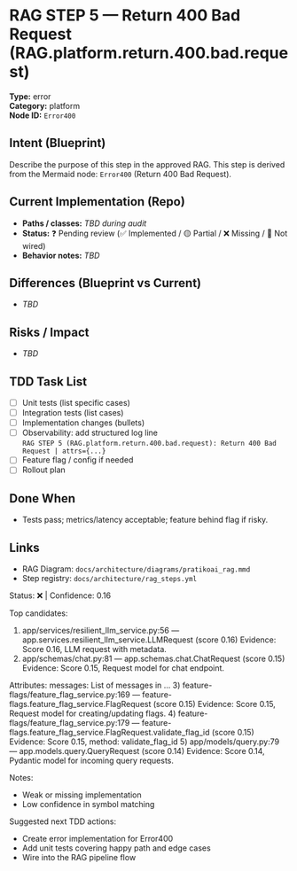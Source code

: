 # RAG STEP 5 — Return 400 Bad Request (RAG.platform.return.400.bad.request)

**Type:** error  
**Category:** platform  
**Node ID:** `Error400`

## Intent (Blueprint)
Describe the purpose of this step in the approved RAG. This step is derived from the Mermaid node: `Error400` (Return 400 Bad Request).

## Current Implementation (Repo)
- **Paths / classes:** _TBD during audit_
- **Status:** ❓ Pending review (✅ Implemented / 🟡 Partial / ❌ Missing / 🔌 Not wired)
- **Behavior notes:** _TBD_

## Differences (Blueprint vs Current)
- _TBD_

## Risks / Impact
- _TBD_

## TDD Task List
- [ ] Unit tests (list specific cases)
- [ ] Integration tests (list cases)
- [ ] Implementation changes (bullets)
- [ ] Observability: add structured log line  
  `RAG STEP 5 (RAG.platform.return.400.bad.request): Return 400 Bad Request | attrs={...}`
- [ ] Feature flag / config if needed
- [ ] Rollout plan

## Done When
- Tests pass; metrics/latency acceptable; feature behind flag if risky.

## Links
- RAG Diagram: `docs/architecture/diagrams/pratikoai_rag.mmd`
- Step registry: `docs/architecture/rag_steps.yml`


<!-- AUTO-AUDIT:BEGIN -->
Status: ❌  |  Confidence: 0.16

Top candidates:
1) app/services/resilient_llm_service.py:56 — app.services.resilient_llm_service.LLMRequest (score 0.16)
   Evidence: Score 0.16, LLM request with metadata.
2) app/schemas/chat.py:81 — app.schemas.chat.ChatRequest (score 0.15)
   Evidence: Score 0.15, Request model for chat endpoint.

Attributes:
    messages: List of messages in ...
3) feature-flags/feature_flag_service.py:169 — feature-flags.feature_flag_service.FlagRequest (score 0.15)
   Evidence: Score 0.15, Request model for creating/updating flags.
4) feature-flags/feature_flag_service.py:179 — feature-flags.feature_flag_service.FlagRequest.validate_flag_id (score 0.15)
   Evidence: Score 0.15, method: validate_flag_id
5) app/models/query.py:79 — app.models.query.QueryRequest (score 0.14)
   Evidence: Score 0.14, Pydantic model for incoming query requests.

Notes:
- Weak or missing implementation
- Low confidence in symbol matching

Suggested next TDD actions:
- Create error implementation for Error400
- Add unit tests covering happy path and edge cases
- Wire into the RAG pipeline flow
<!-- AUTO-AUDIT:END -->